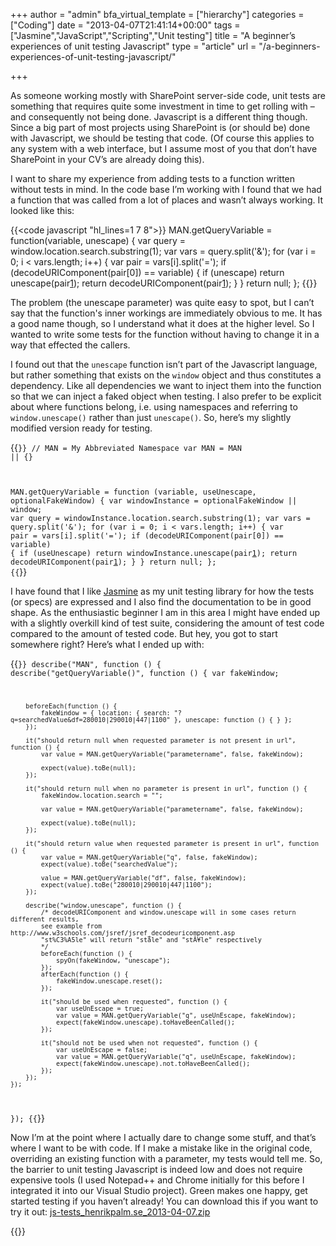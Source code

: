 +++
author = "admin"
bfa_virtual_template = ["hierarchy"]
categories = ["Coding"]
date = "2013-04-07T21:41:14+00:00"
tags = ["Jasmine","JavaScript","Scripting","Unit testing"]
title = "A beginner’s experiences of unit testing Javascript"
type = "article"
url = "/a-beginners-experiences-of-unit-testing-javascript/"

+++

As someone working mostly with SharePoint server-side code, unit tests are something that requires quite some investment in time to get rolling with – and consequently not being done. Javascript is a different thing though. Since a big part of most projects using SharePoint is (or should be) done with Javascript, we should be testing that code. (Of course this applies to any system with a web interface, but I assume most of you that don’t have SharePoint in your CV’s are already doing this).

I want to share my experience from adding tests to a function written without tests in mind. In the code base I’m working with I found that we had a function that was called from a lot of places and wasn’t always working. It looked like this:

{{<code javascript "hl_lines=1 7 8">}}
MAN.getQueryVariable = function(variable, unescape) {
     var query = window.location.search.substring(1);
     var vars = query.split('&');
     for (var i = 0; i &lt; vars.length; i++) {
         var pair = vars[i].split('=');
         if (decodeURIComponent(pair[0]) == variable) {
             if (unescape)
                 return unescape(pair[1]);
             return decodeURIComponent(pair[1]);
         }
     }
     return null;
 };
{{</code>}}

The problem (the unescape parameter) was quite easy to spot, but I can’t say that the function's inner workings are immediately obvious to me. It has a good name though, so I understand what it does at the higher level. So I wanted to write some tests for the function without having to change it in a way that effected the callers.

I found out that the `unescape` function isn’t part of the Javascript language, but rather something that exists on the `window` object and thus constitutes a dependency. Like all dependencies we want to inject them into the function so that we can inject a faked object when testing. I also prefer to be explicit about where functions belong, i.e. using namespaces and referring to `window.unescape()` rather than just `unescape()`. So, here’s my slightly modified version ready for testing.

{{<code javascript>}}
// MAN = My Abbreviated Namespace
var MAN = MAN || {}

MAN.getQueryVariable = function (variable, useUnescape, optionalFakeWindow) {
    var windowInstance = optionalFakeWindow || window;
    var query = windowInstance.location.search.substring(1);
    var vars = query.split('&');
    for (var i = 0; i &lt; vars.length; i++) {
        var pair = vars[i].split('=');
        if (decodeURIComponent(pair[0]) == variable) {
            if (useUnescape)
                return windowInstance.unescape(pair[1]);
            return decodeURIComponent(pair[1]);
        }
    }
    return null;
};
{{</code>}}

I have found that I like [Jasmine][1] as my unit testing library for how the tests (or specs) are expressed and I also find the documentation to be in good shape. As the enthusiastic beginner I am in this area I might have ended up with a slightly overkill kind of test suite, considering the amount of test code compared to the amount of tested code. But hey, you got to start somewhere right? Here’s what I ended up with:

{{<code javascript>}}
describe("MAN", function () {
    describe("getQueryVariable()", function () {
        var fakeWindow;

        beforeEach(function () {
            fakeWindow = { location: { search: "?q=searchedValue&df=280010|290010|447|1100" }, unescape: function () { } };
        });

        it("should return null when requested parameter is not present in url", function () {
            var value = MAN.getQueryVariable("parametername", false, fakeWindow);

            expect(value).toBe(null);
        });

        it("should return null when no parameter is present in url", function () {
            fakeWindow.location.search = "";

            var value = MAN.getQueryVariable("parametername", false, fakeWindow);

            expect(value).toBe(null);
        });

        it("should return value when requested parameter is present in url", function () {
            var value = MAN.getQueryVariable("q", false, fakeWindow);
            expect(value).toBe("searchedValue");

            value = MAN.getQueryVariable("df", false, fakeWindow);
            expect(value).toBe("280010|290010|447|1100");
        });

        describe("window.unescape", function () {
            /* decodeURIComponent and window.unescape will in some cases return different results, 
            see example from http://www.w3schools.com/jsref/jsref_decodeuricomponent.asp
            "st%C3%A5le" will return "ståle" and "stÃ¥le" respectively               
            */
            beforeEach(function () {
                spyOn(fakeWindow, "unescape");
            });
            afterEach(function () {
                fakeWindow.unescape.reset();
            });

            it("should be used when requested", function () {
                var useUnEscape = true;
				var value = MAN.getQueryVariable("q", useUnEscape, fakeWindow);
                expect(fakeWindow.unescape).toHaveBeenCalled();
            });

            it("should not be used when not requested", function () {
                var useUnEscape = false;
				var value = MAN.getQueryVariable("q", useUnEscape, fakeWindow);
                expect(fakeWindow.unescape).not.toHaveBeenCalled();
            });
        });
    });
});
{{</code>}}

Now I’m at the point where I actually dare to change some stuff, and that’s where I want to be with code. If I make a mistake like in the original code, overriding an existing function with a parameter, my tests would tell me. So, the barrier to unit testing Javascript is indeed low and does not require expensive tools (I used Notepad++ and Chrome initially for this before I integrated it into our Visual Studio project). Green makes one happy, get started testing if you haven’t already! You can download this if you want to try it out: [js-tests_henrikpalm.se_2013-04-07.zip][2]

{{<post-image image="man-getqueryvariable-jasmine.png" alt="Passing unit tests with Jasmine" />}}

 [1]: http://pivotal.github.io/jasmine/
 [2]: /files/js-tests_henrikpalm.se_2013-04-07.zip